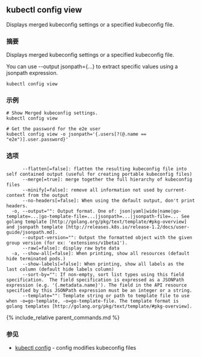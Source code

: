 ---
---
## kubectl config view

Displays merged kubeconfig settings or a specified kubeconfig file.

### 摘要


Displays merged kubeconfig settings or a specified kubeconfig file.

You can use --output jsonpath={...} to extract specific values using a jsonpath expression.

```
kubectl config view
```

### 示例

```
# Show Merged kubeconfig settings.
kubectl config view

# Get the password for the e2e user
kubectl config view -o jsonpath='{.users[?(@.name == "e2e")].user.password}'
```

### 选项

```
      --flatten[=false]: flatten the resulting kubeconfig file into self contained output (useful for creating portable kubeconfig files)
      --merge[=true]: merge together the full hierarchy of kubeconfig files
      --minify[=false]: remove all information not used by current-context from the output
      --no-headers[=false]: When using the default output, don't print headers.
  -o, --output="": Output format. One of: json|yaml|wide|name|go-template=...|go-template-file=...|jsonpath=...|jsonpath-file=... See golang template [http://golang.org/pkg/text/template/#pkg-overview] and jsonpath template [http://releases.k8s.io/release-1.2/docs/user-guide/jsonpath.md].
      --output-version="": Output the formatted object with the given group version (for ex: 'extensions/v1beta1').
      --raw[=false]: display raw byte data
  -a, --show-all[=false]: When printing, show all resources (default hide terminated pods.)
      --show-labels[=false]: When printing, show all labels as the last column (default hide labels column)
      --sort-by="": If non-empty, sort list types using this field specification.  The field specification is expressed as a JSONPath expression (e.g. '{.metadata.name}'). The field in the API resource specified by this JSONPath expression must be an integer or a string.
      --template="": Template string or path to template file to use when -o=go-template, -o=go-template-file. The template format is golang templates [http://golang.org/pkg/text/template/#pkg-overview].
```

{% include_relative parent_commands.md %}

### 参见

* [kubectl config](/docs/user-guide/kubectl/kubectl_config/)	 - config modifies kubeconfig files



